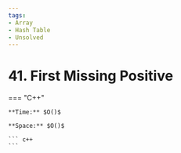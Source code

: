 ```yaml
---
tags:
- Array
- Hash Table
- Unsolved
---
```



# 41. First Missing Positive

=== "C++"

    **Time:** $O()$

    **Space:** $O()$

    ``` c++
    ```